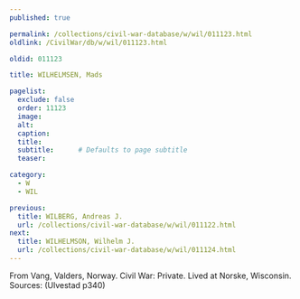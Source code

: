 ```yaml
---
published: true

permalink: /collections/civil-war-database/w/wil/011123.html
oldlink: /CivilWar/db/w/wil/011123.html

oldid: 011123

title: WILHELMSEN, Mads

pagelist:
  exclude: false
  order: 11123
  image: 
  alt:
  caption:
  title:
  subtitle:      # Defaults to page subtitle
  teaser:

category: 
  - W 
  - WIL

previous:
  title: WILBERG, Andreas J.
  url: /collections/civil-war-database/w/wil/011122.html  
next:
  title: WILHELMSON, Wilhelm J.
  url: /collections/civil-war-database/w/wil/011124.html   
---
```

From Vang, Valders, Norway. Civil War: Private. Lived at Norske, Wisconsin. Sources: (Ulvestad p340)